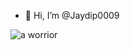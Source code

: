 - 👋 Hi, I’m @Jaydip0009

![a worrior](https://github.com/user-attachments/assets/c0c826c0-0258-4896-b7c5-8702b01e54d5)
